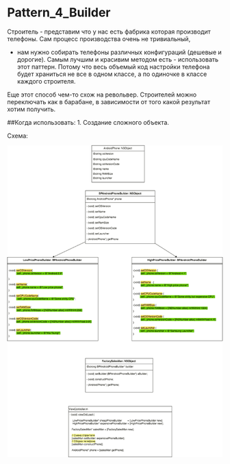 # Pattern_4_Builder

Строитель - представим что у нас есть фабрика которая производит телефоны. Сам процесс производства очень не тривиальный,
+ нам нужно собирать телефоны различных конфигураций (дешевые и дорогие). Самым лучшим и красивим методом есть - использовать 
этот паттерн. Потому что весь объемый код настройки телефона будет храниться не все в одном классе, а по одиночке в классе каждого
строителя.

Еще этот способ чем-то схож на револьвер. Строителей можно переключать как в барабане, в зависимости от того какой результат хотим получить.

##Когда использовать:
        1. Создание сложного объекта.

Схема:



![alt text](https://raw.githubusercontent.com/HackDeveloperUA/Pattern_4_Builder/master/Patterns_Builder.png)
